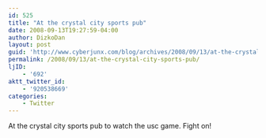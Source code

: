 ```yaml
---
id: 525
title: "At the crystal city sports pub"
date: 2008-09-13T19:27:59-04:00
author: DizkoDan
layout: post
guid: 'http://www.cyberjunx.com/blog/archives/2008/09/13/at-the-crystal-city-sports-pub/'
permalink: /2008/09/13/at-the-crystal-city-sports-pub/
ljID:
    - '692'
aktt_twitter_id:
    - '920538669'
categories:
    - Twitter
---
```


At the crystal city sports pub to watch the usc game. Fight on!